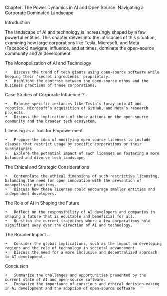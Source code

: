 Chapter: The Power Dynamics in AI and Open Source: Navigating a Corporate Dominated Landscape

Introduction

The landscape of AI and technology is increasingly shaped by a few powerful entities. This chapter delves into the intricacies of this situation, examining how large corporations like Tesla, Microsoft, and Meta (Facebook) navigate, influence, and at times, dominate the open-source community and AI development.

The Monopolization of AI and Technology

	•	Discuss the trend of tech giants using open-source software while keeping their ‘secret ingredients’ proprietary.
	•	Highlight the contrast between the open-source ethos and the business practices of these corporations.

Case Studies of Corporate Influence..?..

	•	Examine specific instances like Tesla’s foray into AI and robotics, Microsoft’s acquisition of GitHub, and Meta’s research projects.
	•	Discuss the implications of these actions on the open-source community and the broader tech ecosystem.

Licensing as a Tool for Empowerment

	•	Propose the idea of modifying open-source licenses to include clauses that restrict usage by specific corporations or their subsidiaries.
	•	Explore the potential impact of such licenses on fostering a more balanced and diverse tech landscape.

The Ethical and Strategic Considerations

	•	Contemplate the ethical dimensions of such restrictive licensing, balancing the need for open innovation with the prevention of monopolistic practices.
	•	Discuss how these licenses could encourage smaller entities and independent developers.

The Role of AI in Shaping the Future

	•	Reflect on the responsibility of AI developers and companies in shaping a future that is equitable and beneficial for all.
	•	Question the current trajectory where a few corporations hold significant sway over the direction of AI and technology.

The Broader Impact ..

	•	Consider the global implications, such as the impact on developing regions and the role of technology in societal advancement.
	•	Discuss the need for a more inclusive and decentralized approach to AI development.

Conclusion

	•	Summarize the challenges and opportunities presented by the current state of AI and open-source software.
	•	Emphasize the importance of conscious and ethical decision-making in AI development and the adoption of open-source software